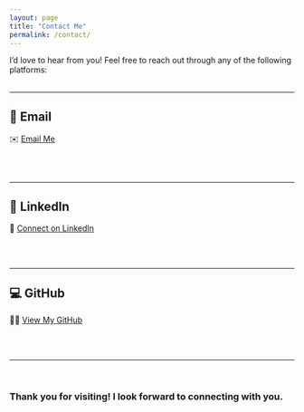 ```yaml
---
layout: page
title: "Contact Me"
permalink: /contact/
---
```

I’d love to hear from you! Feel free to reach out through any of the following platforms:
<br>
<br>

---

## 📧 Email
✉️ [Email Me](mailto:scottmcqueen2023@gmail.com)

<br>
<br>

---

## 💼 LinkedIn
🔗 [Connect on LinkedIn](https://www.linkedin.com/in/smmcqueen/)

<br>
<br>

---

## 💻 GitHub
👨‍💻 [View My GitHub](https://github.com/SMcQueen2023)

<br>
<br>

---

<br>

### Thank you for visiting! I look forward to connecting with you.
